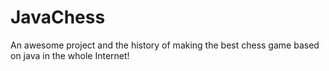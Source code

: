 # JavaChess
An awesome project and the history of making the best chess game based on java in the whole Internet!

